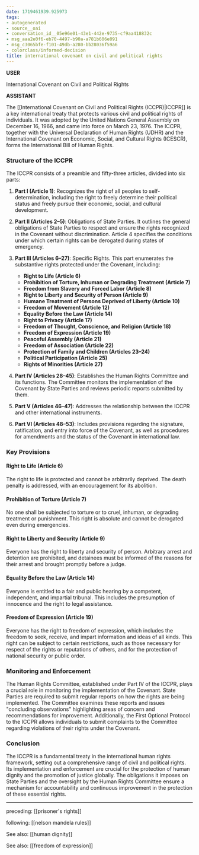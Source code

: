 ```yaml
---
date: 1719461939.925973
tags:
- autogenerated
- source__oai
- conversation_id__05e96e01-43e1-442e-9735-cf9aa418832c
- msg_aaa2e0f6-eb70-4497-b90a-a781b606e091
- msg_c3065bfe-f101-49db-a280-bb28036f59a6
- colorclass/informed-decision
title: international covenant on civil and political rights
---
```


**USER**

International Covenant on Civil and Political Rights


**ASSISTANT**

The [[International Covenant on Civil and Political Rights (ICCPR)|ICCPR]] is a key international treaty that protects various civil and political rights of individuals. It was adopted by the United Nations General Assembly on December 16, 1966, and came into force on March 23, 1976. The ICCPR, together with the Universal Declaration of Human Rights (UDHR) and the International Covenant on Economic, Social, and Cultural Rights (ICESCR), forms the International Bill of Human Rights.

### Structure of the ICCPR

The ICCPR consists of a preamble and fifty-three articles, divided into six parts:

1. **Part I (Article 1)**: Recognizes the right of all peoples to self-determination, including the right to freely determine their political status and freely pursue their economic, social, and cultural development.

2. **Part II (Articles 2–5)**: Obligations of State Parties. It outlines the general obligations of State Parties to respect and ensure the rights recognized in the Covenant without discrimination. Article 4 specifies the conditions under which certain rights can be derogated during states of emergency.

3. **Part III (Articles 6–27)**: Specific Rights. This part enumerates the substantive rights protected under the Covenant, including:
   - **Right to Life (Article 6)**
   - **Prohibition of Torture, Inhuman or Degrading Treatment (Article 7)**
   - **Freedom from Slavery and Forced Labor (Article 8)**
   - **Right to Liberty and Security of Person (Article 9)**
   - **Humane Treatment of Persons Deprived of Liberty (Article 10)**
   - **Freedom of Movement (Article 12)**
   - **Equality Before the Law (Article 14)**
   - **Right to Privacy (Article 17)**
   - **Freedom of Thought, Conscience, and Religion (Article 18)**
   - **Freedom of Expression (Article 19)**
   - **Peaceful Assembly (Article 21)**
   - **Freedom of Association (Article 22)**
   - **Protection of Family and Children (Articles 23–24)**
   - **Political Participation (Article 25)**
   - **Rights of Minorities (Article 27)**

4. **Part IV (Articles 28–45)**: Establishes the Human Rights Committee and its functions. The Committee monitors the implementation of the Covenant by State Parties and reviews periodic reports submitted by them.

5. **Part V (Articles 46–47)**: Addresses the relationship between the ICCPR and other international instruments.

6. **Part VI (Articles 48–53)**: Includes provisions regarding the signature, ratification, and entry into force of the Covenant, as well as procedures for amendments and the status of the Covenant in international law.

### Key Provisions

#### Right to Life (Article 6)
The right to life is protected and cannot be arbitrarily deprived. The death penalty is addressed, with an encouragement for its abolition.

#### Prohibition of Torture (Article 7)
No one shall be subjected to torture or to cruel, inhuman, or degrading treatment or punishment. This right is absolute and cannot be derogated even during emergencies.

#### Right to Liberty and Security (Article 9)
Everyone has the right to liberty and security of person. Arbitrary arrest and detention are prohibited, and detainees must be informed of the reasons for their arrest and brought promptly before a judge.

#### Equality Before the Law (Article 14)
Everyone is entitled to a fair and public hearing by a competent, independent, and impartial tribunal. This includes the presumption of innocence and the right to legal assistance.

#### Freedom of Expression (Article 19)
Everyone has the right to freedom of expression, which includes the freedom to seek, receive, and impart information and ideas of all kinds. This right can be subject to certain restrictions, such as those necessary for respect of the rights or reputations of others, and for the protection of national security or public order.

### Monitoring and Enforcement

The Human Rights Committee, established under Part IV of the ICCPR, plays a crucial role in monitoring the implementation of the Covenant. State Parties are required to submit regular reports on how the rights are being implemented. The Committee examines these reports and issues "concluding observations" highlighting areas of concern and recommendations for improvement. Additionally, the First Optional Protocol to the ICCPR allows individuals to submit complaints to the Committee regarding violations of their rights under the Covenant.

### Conclusion

The ICCPR is a fundamental treaty in the international human rights framework, setting out a comprehensive range of civil and political rights. Its implementation and enforcement are crucial for the protection of human dignity and the promotion of justice globally. The obligations it imposes on State Parties and the oversight by the Human Rights Committee ensure a mechanism for accountability and continuous improvement in the protection of these essential rights.


---

preceding: [[prisoner's rights]]  


following: [[nelson mandela rules]]

See also: [[human dignity]]


See also: [[freedom of expression]]